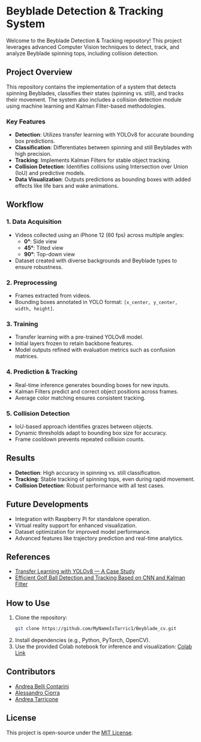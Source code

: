 # Beyblade Detection & Tracking System

Welcome to the Beyblade Detection & Tracking repository! This project leverages advanced Computer Vision techniques to detect, track, and analyze Beyblade spinning tops, including collision detection.

## Project Overview

This repository contains the implementation of a system that detects spinning Beyblades, classifies their states (spinning vs. still), and tracks their movement. The system also includes a collision detection module using machine learning and Kalman Filter-based methodologies.

### Key Features
- **Detection**: Utilizes transfer learning with YOLOv8 for accurate bounding box predictions.
- **Classification**: Differentiates between spinning and still Beyblades with high precision.
- **Tracking**: Implements Kalman Filters for stable object tracking.
- **Collision Detection**: Identifies collisions using Intersection over Union (IoU) and predictive models.
- **Data Visualization**: Outputs predictions as bounding boxes with added effects like life bars and wake animations.

## Workflow

### 1. Data Acquisition
- Videos collected using an iPhone 12 (60 fps) across multiple angles:
  - **0°**: Side view
  - **45°**: Tilted view
  - **90°**: Top-down view
- Dataset created with diverse backgrounds and Beyblade types to ensure robustness.

### 2. Preprocessing
- Frames extracted from videos.
- Bounding boxes annotated in YOLO format: `[x_center, y_center, width, height]`.

### 3. Training
- Transfer learning with a pre-trained YOLOv8 model.
- Initial layers frozen to retain backbone features.
- Model outputs refined with evaluation metrics such as confusion matrices.

### 4. Prediction & Tracking
- Real-time inference generates bounding boxes for new inputs.
- Kalman Filters predict and correct object positions across frames.
- Average color matching ensures consistent tracking.

### 5. Collision Detection
- IoU-based approach identifies grazes between objects.
- Dynamic thresholds adapt to bounding box size for accuracy.
- Frame cooldown prevents repeated collision counts.

## Results
- **Detection**: High accuracy in spinning vs. still classification.
- **Tracking**: Stable tracking of spinning tops, even during rapid movement.
- **Collision Detection**: Robust performance with all test cases.

## Future Developments
- Integration with Raspberry Pi for standalone operation.
- Virtual reality support for enhanced visualization.
- Dataset optimization for improved model performance.
- Advanced features like trajectory prediction and real-time analytics.

## References
- [Transfer Learning with YOLOv8 — A Case Study](https://doi.org/placeholder)
- [Efficient Golf Ball Detection and Tracking Based on CNN and Kalman Filter](https://doi.org/placeholder)

## How to Use
1. Clone the repository:
   ```bash
   git clone https://github.com/MyNameIsTarric1/Beyblade_cv.git
   ```
2. Install dependencies (e.g., Python, PyTorch, OpenCV).
3. Use the provided Colab notebook for inference and visualization:
   [Colab Link](https://colab.research.google.com/drive/198SISJwn60p8h-UMt8uNjTf3GRu2wmUw#scrollTo=yVI7j5xc39Io)

## Contributors

- [Andrea Belli Contarini](https://github.com/andrea-bellicontarini)
- [Alessandro Ciorra](https://github.com/alessandro-ciorra)
- [Andrea Tarricone](https://github.com/MyNameIsTarric1)


## License
This project is open-source under the [MIT License](LICENSE).
